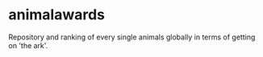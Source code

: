 # animalawards
Repository and ranking of every single animals globally in terms of getting on 'the ark'.
